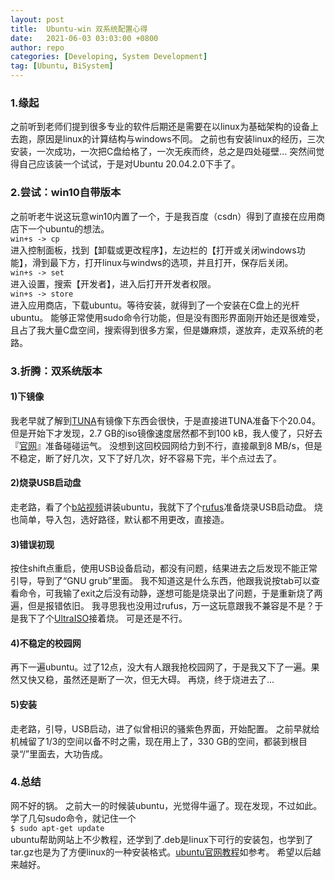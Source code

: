 ```yaml
---
layout: post
title:  Ubuntu-win 双系统配置心得
date:   2021-06-03 03:03:00 +0800
author: repo
categories: [Developing, System Development]
tag: [Ubuntu, BiSystem]
---
```

### 1.缘起
之前听到老师们提到很多专业的软件后期还是需要在以linux为基础架构的设备上去跑，原因是linux的计算结构与windows不同。
之前也有安装linux的经历，三次安装，一次成功，一次把C盘给格了，一次无疾而终，总之是四处碰壁...
突然间觉得自己应该装一个试试，于是对Ubuntu 20.04.2.0下手了。

### 2.尝试：win10自带版本
之前听老牛说这玩意win10内置了一个，于是我百度（csdn）得到了直接在应用商店下一个ubuntu的想法。<br>
`win+s -> cp`<br>
进入控制面板，找到【卸载或更改程序】，左边栏的【打开或关闭windows功能】，滑到最下方，打开linux与windws的选项，并且打开，保存后关闭。<br>
`win+s -> set`<br>
进入设置，搜索【开发者】，进入后打开开发者权限。<br>
`win+s -> store`<br>
进入应用商店，下载ubuntu。等待安装，就得到了一个安装在C盘上的光杆ubuntu。
能够正常使用sudo命令行功能，但是没有图形界面刚开始还是很难受，且占了我大量C盘空间，搜索得到很多方案，但是嫌麻烦，遂放弃，走双系统的老路。

### 3.折腾：双系统版本
#### 1)下镜像
我老早就了解到[TUNA](https://mirrors.tuna.tsinghua.edu.cn/)有镜像下东西会很快，于是直接进TUNA准备下个20.04。
但是开始下才发现，2.7 GB的iso镜像速度居然都不到100 kB，我人傻了，只好去『[官网](https://ubuntu.com/download/desktop)』准备碰碰运气。
没想到这回校园网给力到不行，直接飙到8 MB/s，但是不稳定，断了好几次，又下了好几次，好不容易下完，半个点过去了。
#### 2)烧录USB启动盘
走老路，看了个[b站视频](https://www.bilibili.com/video/BV11k4y1k7Li?t=789)讲装ubuntu，我就下了个[rufus](https://rufus.ie/zh/)准备烧录USB启动盘。
烧也简单，导入包，选好路径，默认都不用更改，直接造。
#### 3)错误初现
按住shift点重启，使用USB设备启动，都没有问题，结果进去之后发现不能正常引导，导到了“GNU grub”里面。
我不知道这是什么东西，他跟我说按tab可以查看命令，可我输了exit之后没有动静，遂想可能是烧录出了问题，于是重新烧了两遍，但是报错依旧。
我寻思我也没用过rufus，万一这玩意跟我不兼容是不是？于是我下了个[UltraISO](https://cn.ultraiso.net/)接着烧。
可是还是不行。
#### 4)不稳定的校园网
再下一遍ubuntu。过了12点，没大有人跟我抢校园网了，于是我又下了一遍。果然又快又稳，虽然还是断了一次，但无大碍。
再烧，终于烧进去了...
#### 5)安装
走老路，引导，USB启动，进了似曾相识的骚紫色界面，开始配置。
之前早就给机械留了1/3的空间以备不时之需，现在用上了，330 GB的空间，都装到根目录“/”里面去，大功告成。

### 4.总结
网不好的锅。
之前大一的时候装ubuntu，光觉得牛逼了。现在发现，不过如此。
学了几句sudo命令，就记住一个<br>
`$ sudo apt-get update`<br>
ubuntu帮助网站上不少教程，还学到了.deb是linux下可行的安装包，也学到了tar.gz也是为了方便linux的一种安装格式。[ubuntu官网教程](https://help.ubuntu.com/kubuntu/desktopguide/zh_CN/manual-install.html)如参考。
希望以后越来越好。
